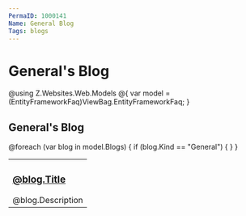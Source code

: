```yaml
---
PermaID: 1000141
Name: General Blog
Tags: blogs
---
```


# General's Blog

@using Z.Websites.Web.Models
@{
    var model = (EntityFrameworkFaq)ViewBag.EntityFrameworkFaq;
}

<h2>General's Blog</h2>

<table>
    <tbody>
        @foreach (var blog in model.Blogs)
        {
            if (blog.Kind == "General")
            {
                <tr>
                    <td>
                        <h3><a href="@blog.Url">@blog.Title</a></h3>
                        @blog.Description
                    </td>
                </tr>
            }
        }
    </tbody>
</table>
